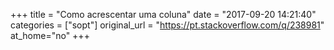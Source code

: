 +++
title = "Como acrescentar uma coluna"
date = "2017-09-20 14:21:40"
categories = ["sopt"]
original_url = "https://pt.stackoverflow.com/q/238981"
at_home="no"
+++

